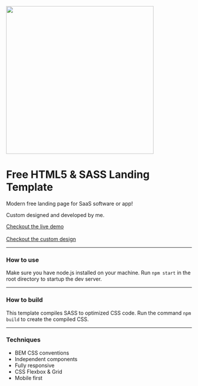 
<img src="https://cdn.dribbble.com/users/3231685/screenshots/14445192/media/23f9cf6d07617635d87d3abb52237af9.png" width="400" height="auto">

# Free HTML5 & SASS Landing Template

Modern free landing page for SaaS software or app! 

Custom designed and developed by me. 

[Checkout the live demo](https://sanderdebr.github.io/html-sass-landing-template/)
<br><br>
[Checkout the custom design](https://dribbble.com/shots/14445192-Landing-page-template)

<hr/>

### How to use
Make sure you have node.js installed on your machine. Run `npm start` in the root directory to startup the dev server.

<hr/>

### How to build
This template compiles SASS to optimized CSS code. Run the command `npm build` to create the compiled CSS.

<hr/>

### Techniques
<ul>
  <li>BEM CSS conventions</li>
  <li>Independent components</li>
  <li>Fully responsive</li>
  <li>CSS Flexbox & Grid</li>
  <li>Mobile first</li>
</ul>
